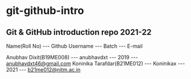 # git-github-intro

## Git &amp; GitHub introduction repo 2021-22

Name(Roll No) --- Github Username --- Batch --- E-mail

Anubhav Dixit(B19ME008) --- anubhavdxt --- 2019 --- anubhavdxt46@gmail.com
Koninika Tarafdar(B21ME012) --- Koninikax --- 2021 --- b21me012@nitm.ac.in
